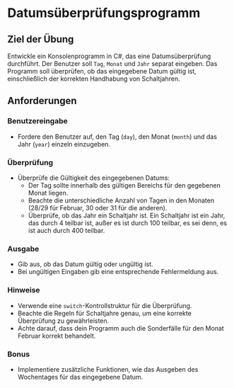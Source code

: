 # Datumsüberprüfungsprogramm

## Ziel der Übung

Entwickle ein Konsolenprogramm in C#, das eine Datumsüberprüfung durchführt. Der Benutzer soll `Tag`, `Monat` und `Jahr` separat eingeben. Das Programm soll überprüfen, ob das eingegebene Datum gültig ist, einschließlich der korrekten Handhabung von Schaltjahren.

## Anforderungen

### Benutzereingabe

- Fordere den Benutzer auf, den Tag (`day`), den Monat (`month`) und das Jahr (`year`) einzeln einzugeben.

### Überprüfung

- Überprüfe die Gültigkeit des eingegebenen Datums:
  - Der Tag sollte innerhalb des gültigen Bereichs für den gegebenen Monat liegen.
  - Beachte die unterschiedliche Anzahl von Tagen in den Monaten (28/29 für Februar, 30 oder 31 für die anderen).
  - Überprüfe, ob das Jahr ein Schaltjahr ist. Ein Schaltjahr ist ein Jahr, das durch 4 teilbar ist, außer es ist durch 100 teilbar, es sei denn, es ist auch durch 400 teilbar.

### Ausgabe

- Gib aus, ob das Datum gültig oder ungültig ist.
- Bei ungültigen Eingaben gib eine entsprechende Fehlermeldung aus.

### Hinweise

- Verwende eine `switch`-Kontrollstruktur für die Überprüfung.
- Beachte die Regeln für Schaltjahre genau, um eine korrekte Überprüfung zu gewährleisten.
- Achte darauf, dass dein Programm auch die Sonderfälle für den Monat Februar korrekt behandelt.

### Bonus

- Implementiere zusätzliche Funktionen, wie das Ausgeben des Wochentages für das eingegebene Datum.
